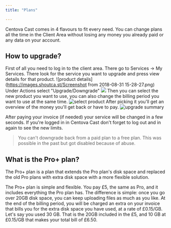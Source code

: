 ```yaml
---
title: "Plans"

---
```

Centova Cast comes in 4 flavours to fit every need. You can change plans all the time in the Client Area without losing any money you already paid or any data on your account.

## How to upgrade?

First of all you need to log in to the client area. There go to Services -> My Services.
There look for the service you want to upgrade and press view details for that product.
![product details](https://images.shoutca.st/Screenshot from 2018-08-31 15-28-27.png)
Under Actions select "Upgrade/Downgrade"
![](https://images.shoutca.st/Screenshot%20from%202018-08-31%2015-28-27.png)
Then you can select the new product you want to use, you can also change the billing period you want to use at the same time.
![select product](https://images.shoutca.st/Screenshot%20from%202018-08-31%2015-28-42.png)
After picking it you'll get an overview of the money you'll get back or have to pay. 
![upgrade summary](https://images.shoutca.st/Screenshot%20from%202018-08-31%2015-28-54.png)

After paying your invoice (if needed) your service will be changed in a few seconds. If you're logged in in Centova Cast don't forget to log out and in again to see the new limits. 
> You can't downgrade back from a paid plan to a free plan. This was possible in the past but got disabled because of abuse.


## What is the Pro+ plan?

The Pro+ plan is a plan that extends the Pro plan's disk space and replaced the old Pro plans with extra disk space with a more flexible solution.

The Pro+ plan is simple and flexible. You pay £5, the same as Pro, and it includes everything the Pro plan has. The difference is simple: once you go over 20GB disk space, you can keep uploading files as much as you like. At the end of the billing period, you will be charged an extra on your invoice that bills you for the extra disk space you have used, at a rate of £0.15/GB. Let's say you used 30 GB. That is the 20GB included in the £5, and 10 GB at £0.15/GB that makes your total bill of £6.50.
